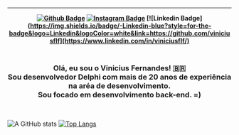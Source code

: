 <h4 align="center">
 
<hr>

[![Github Badge](https://img.shields.io/badge/-Facebook-blue?style=for-the-badge&logo=Facebook&logoColor=white&link=https://github.com/viniciusflf)](https://www.facebook.com/viniciusflf/)
[![Instagram Badge](https://img.shields.io/badge/-instagram-red?style=for-the-badge&logo=instagram&logoColor=white&link=https://github.com/viniciusflf)](https://www.instagram.com/viniciusflf79/)
[![Linkedin Badge](https://img.shields.io/badge/-Linkedin-blue?style=for-the-badge&logo=Linkedin&logoColor=white&link=https://github.com/viniciusflf](https://www.linkedin.com/in/viniciusflf/)
</h4>

<h3 align="center">
 <br>
Olá, eu sou o Vinicius Fernandes! 🇧🇷
<br>
 Sou desenvolvedor Delphi com mais de 20 anos de experiência na aréa de desenvolvimento. <br>
 Sou focado em desenvolvimento back-end. =)
</h3>

<br>

![A GitHub stats](https://github-readme-stats.vercel.app/api?username=viniciusflf&show_icons=true&theme=tokyonight)
[![Top Langs](https://github-readme-stats.vercel.app/api/top-langs/?username=viniciusflf&layout=compact&theme=tokyonight)](https://github.com/viniciusflf)
